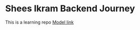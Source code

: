 # Shees Ikram Backend Journey
This is a learning repo
[Model link](https://app.eraser.io/workspace/YtPqZ1VogxGy1jzIDkzj)